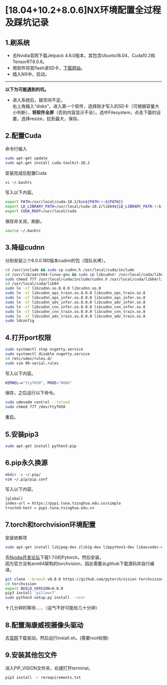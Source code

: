 # [18.04+10.2+8.0.6]NX环境配置全过程及踩坑记录
## 1.刷系统
- 去Nvidia官网下载Jetpack 4.6.0版本，其包含Ubuntu18.04、Cuda10.2和TensorRT8.0.6。
- 用软件将其flash进SD卡，[下载网站](https://www.balena.io/etcher/)。
- 插入NX中，启动。
***
**以下为可能遇到的坑。**
- 进入系统后，报空间不足。\
右上角输入“disks”，进入第一个软件，选择刚才写入的SD卡（可根据容量大小判断），**将软件全屏**（否则内容显示不全）。选中Filesystem，点击下面的设置，选择resize，拉到最大，保存。
## 2.配置Cuda
命令行输入
```bash
sudo apt-get update
sudo apt-get install cuda-toolkit-10.2 
```
安装完成后配置Cuda
```bash
vi ~/.bashrc
```
写入以下内容。
```bash
export PATH=/usr/local/cuda-10.2/bin${PATH:+:${PATH}}
export LD_LIBRARY_PATH=/usr/local/cuda-10.2/lib64${LD_LIBRARY_PATH:+:${LD_LIBRARY_PATH}}
export CUDA_ROOT=/usr/local/cuda
```
保存并关闭，刷新。
```bash
source ~/.bashrc
```
## 3.降级cudnn
分别安装三个8.0.0.180版本cudnn的包（找队长拷）。
```bash
cd /usr/include && sudo cp cudnn.h /usr/local/cuda/include
cd /usr/lib/aarch64-linux-gnu && sudo cp libcudnn* /usr/local/cuda/lib64
sudo chmod 777 /usr/local/cuda/include/cudnn.h /usr/local/cuda/lib64/libcudnn*
cd /usr/local/cuda/lib64
sudo ln -sf libcudnn.so.8.0.0 libcudnn.so.8
sudo ln -sf libcudnn_ops_train.so.8.0.0 libcudnn_ops_train.so.8
sudo ln -sf libcudnn_ops_infer.so.8.0.0 libcudnn_ops_infer.so.8
sudo ln -sf libcudnn_adv_infer.so.8.0.0 libcudnn_adv_infer.so.8
sudo ln -sf libcudnn_cnn_infer.so.8.0.0 libcudnn_cnn_infer.so.8
sudo ln -sf libcudnn_cnn_train.so.8.0.0 libcudnn_cnn_train.so.8
sudo ln -sf libcudnn_adv_train.so.8.0.0 libcudnn_adv_train.so.8
sudo ldconfig
```
## 4.打开port权限
```bash
sudo systemctl stop nvgetty.service
sudo systemctl disable nvgetty.service
cd /etc/udev/rules.d/
sudo vim 99-serial.rules
```
写入以下内容。
```bash
KERNEL=="ttyTHS0", MODE="0666"
```
保存，之后运行以下命令。
```bash
sudo udevadm control --reload
sudo chmod 777 /dev/ttyTHS0
```
重启。
## 5.安装pip3
```bash
sudo apt-get install python3-pip
```
## 6.pip永久换源
```bash
mkdir -p ~/.pip/
vim ~/.pip/pip.conf
```
写入以下内容。
```bash
[global]
index-url = https://pypi.tuna.tsinghua.edu.cn/simple
trusted-host = pypi.tuna.tsinghua.edu.cn
```
## 7.torch和torchvision环境配置
安装依赖项
```bash
sudo apt-get install libjpeg-dev zlib1g-dev libpython3-dev libavcodec-dev libavformat-dev libswscale-dev libopenblas-base libopenmpi-dev
```
去[Nvidia开发论坛](https://forums.developer.nvidia.com/t/pytorch-for-jetson/72048)下载1.7.0的Pytorch，然后安装。\
因为官方没有arm64架构的torchvision，因此需要从github下载源码并自行编译。
```bash
git clone --branch v0.8.0 https://github.com/pytorch/vision torchvision
cd torchvision
export BUILD_VERSION=0.8.0
pip3 install 'pillow<7'
sudo python3 setup.py install --user
```
十几分钟的等待......（运气不好可能给几十分钟）
## 8.配置海康威视摄像头驱动
去[官网](https://www.mindvision.com.cn/uploadfiles/SDK/linuxSDK_V2.1.0.37.tar.gz)下载驱动，然后运行install.sh。(需要root权限)
## 9.安装其他包文件
进入PIP_VISION文件夹，右键打开terminal。
```bash
pip3 install -r rerequirements.txt
```
